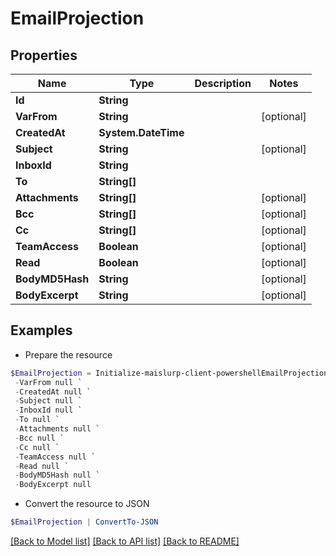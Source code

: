 # EmailProjection
## Properties

Name | Type | Description | Notes
------------ | ------------- | ------------- | -------------
**Id** | **String** |  | 
**VarFrom** | **String** |  | [optional] 
**CreatedAt** | **System.DateTime** |  | 
**Subject** | **String** |  | [optional] 
**InboxId** | **String** |  | 
**To** | **String[]** |  | 
**Attachments** | **String[]** |  | [optional] 
**Bcc** | **String[]** |  | [optional] 
**Cc** | **String[]** |  | [optional] 
**TeamAccess** | **Boolean** |  | [optional] 
**Read** | **Boolean** |  | [optional] 
**BodyMD5Hash** | **String** |  | [optional] 
**BodyExcerpt** | **String** |  | [optional] 

## Examples

- Prepare the resource
```powershell
$EmailProjection = Initialize-maislurp-client-powershellEmailProjection  -Id null `
 -VarFrom null `
 -CreatedAt null `
 -Subject null `
 -InboxId null `
 -To null `
 -Attachments null `
 -Bcc null `
 -Cc null `
 -TeamAccess null `
 -Read null `
 -BodyMD5Hash null `
 -BodyExcerpt null
```

- Convert the resource to JSON
```powershell
$EmailProjection | ConvertTo-JSON
```

[[Back to Model list]](../README#documentation-for-models) [[Back to API list]](../README#documentation-for-api-endpoints) [[Back to README]](../README)

